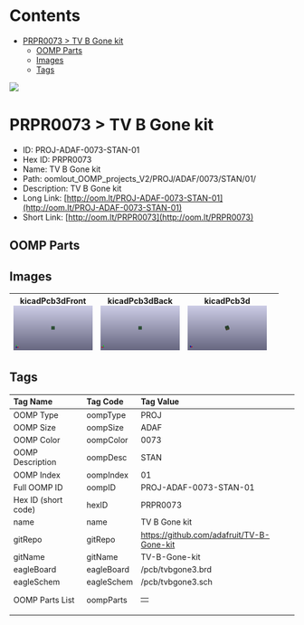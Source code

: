 



Contents
========

* [PRPR0073 > TV B Gone kit](#prpr0073--tv-b-gone-kit)
	* [OOMP Parts](#oomp-parts)
	* [Images](#images)
	* [Tags](#tags)
  
![][im]
# PRPR0073 > TV B Gone kit

- ID: PROJ-ADAF-0073-STAN-01
- Hex ID: PRPR0073
- Name: TV B Gone kit
- Path: oomlout_OOMP_projects_V2/PROJ/ADAF/0073/STAN/01/
- Description: TV B Gone kit
- Long Link: [http://oom.lt/PROJ-ADAF-0073-STAN-01](http://oom.lt/PROJ-ADAF-0073-STAN-01)
- Short Link: [http://oom.lt/PRPR0073](http://oom.lt/PRPR0073)

## OOMP Parts

## Images
  

|kicadPcb3dFront<br>[![](https://raw.githubusercontent.com/oomlout/oomlout_OOMP_projects_V2/main/PROJ/ADAF/0073/STAN/01/kicadPcb3dFront_140.png)](https://github.com/oomlout/oomlout_OOMP_projects_V2/tree/main/PROJ/ADAF/0073/STAN/01/kicadPcb3dFront.png)|kicadPcb3dBack<br>[![](https://raw.githubusercontent.com/oomlout/oomlout_OOMP_projects_V2/main/PROJ/ADAF/0073/STAN/01/kicadPcb3dBack_140.png)](https://github.com/oomlout/oomlout_OOMP_projects_V2/tree/main/PROJ/ADAF/0073/STAN/01/kicadPcb3dBack.png)|kicadPcb3d<br>[![](https://raw.githubusercontent.com/oomlout/oomlout_OOMP_projects_V2/main/PROJ/ADAF/0073/STAN/01/kicadPcb3d_140.png)](https://github.com/oomlout/oomlout_OOMP_projects_V2/tree/main/PROJ/ADAF/0073/STAN/01/kicadPcb3d.png)||
| :---: | :---: | :---: | :---: |

## Tags
  

|Tag Name|Tag Code|Tag Value|
| :--- | :--- | :--- |
|OOMP Type|oompType|PROJ|
|OOMP Size|oompSize|ADAF|
|OOMP Color|oompColor|0073|
|OOMP Description|oompDesc|STAN|
|OOMP Index|oompIndex|01|
|Full OOMP ID|oompID|PROJ-ADAF-0073-STAN-01|
|Hex ID (short code)|hexID|PRPR0073|
|name|name|TV B Gone kit|
|gitRepo|gitRepo|https://github.com/adafruit/TV-B-Gone-kit|
|gitName|gitName|TV-B-Gone-kit|
|eagleBoard|eagleBoard|/pcb/tvbgone3.brd|
|eagleSchem|eagleSchem|/pcb/tvbgone3.sch|
|OOMP Parts List|oompParts|<table><tr><td></td></tr></table>|
||||



[im]: kicadPcb3d_450.png
